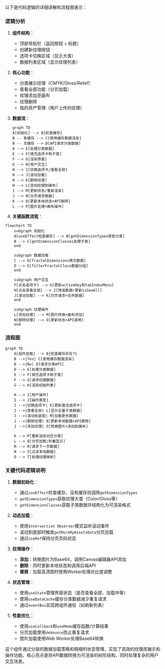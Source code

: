 以下是代码逻辑的详细讲解和流程图表示：

### 逻辑分析
1. **组件结构**：
   - 顶部导航栏（返回按钮 + 标题）
   - 创建新纹理按钮
   - 选项卡切换区域（显示大类）
   - 数据列表区域（显示纹理列表）

2. **核心功能**：
   - 分类展示纹理（CMYK/Gloss/Relief）
   - 查看全部功能（分页加载）
   - 纹理添加至画布
   - 纹理删除
   - 我的资产管理（用户上传的纹理）

3. **数据流**：
   ```mermaid
   graph TD
   A[初始化] --> B{检查缓存}
   B -- 有缓存 --> C[使用缓存数据渲染]
   B -- 无缓存 --> D[API请求分类数据]
   D --> E[处理分类数据]
   E --> F[填充选项卡和子类]
   F --> G[渲染界面]
   G --> H[用户交互]
   H --> I[切换选项卡/查看全部]
   H --> J[滚动加载]
   H --> K[删除纹理]
   H --> L[添加纹理到画布]
   I --> M[更新状态/重新渲染]
   J --> N[分页请求数据]
   K --> O[更新本地状态+API删除]
   L --> P[图片处理+画布操作]
   ```

4. **关键函数流程**：
```mermaid
flowchart TD
    subgraph 初始化
    A[useEffect检查缓存] --> B[getDimensionTypes获取分类]
    B --> C[getDimensionClasses处理子类]
    end
    
    subgraph 数据加载
    C --> D[fractalDimensions填充数据]
    D --> E[filterFractalClass数据分组]
    end
    
    subgraph 用户交互
    F[点击选项卡] --> G[更新activeKey和tabIndexMenu]
    H[点击查看全部] --> I[筛选数据+更新isSeeAll]
    J[滚动加载] --> K[分页请求+合并数据]
    end
    
    subgraph 纹理操作
    L[添加纹理] --> M[图片转换+画布添加]
    N[删除纹理] --> O[更新状态+API调用]
    end
```

### 流程图
```mermaid
graph TD
    A[组件挂载] --> B{检查缓存存在?}
    B -->|Yes| C[使用缓存数据渲染]
    B -->|No| D[请求分类API]
    D --> E[处理分类数据]
    E --> F[填充选项卡和子类]
    F --> G[请求纹理数据]
    G --> H[渲染初始列表]
    
    H --> I[用户操作]
    I --> J{操作类型}
    J -->|切换选项卡| K[更新激活选项卡]
    J -->|查看全部| L[显示全量子类数据]
    J -->|滚动到底部| M[加载更多数据]
    J -->|删除纹理| N[更新本地数据+API删除]
    J -->|添加纹理| O[转换图片+添加到画布]
    
    K --> P[重新渲染对应分类]
    L --> Q[分页加载/折叠显示]
    M --> R[请求下一页数据]
    N --> S[过滤本地数据]
    O --> T[处理纹理映射]
```

### 关键代码逻辑说明
1. **数据初始化**：
   - 通过`useEffect`检查缓存，没有缓存则调用`getDimensionTypes`
   - `getDimensionTypes`获取纹理大类（Color/Gloss等）
   - `getDimensionClasses`获取子类数据并结构化为可渲染格式

2. **动态加载**：
   - 使用`Intersection Observer`模式监听滚动事件
   - 滚动到底部时触发`getMoreMyAssetsData`分页加载
   - 通过`useRef`保持分页页码状态

3. **纹理操作**：
   - **添加**：转换图片为Base64，调用Canvas编辑器API添加
   - **删除**：同时更新本地状态和调用后端API
   - **替换**：加载高清图时使用Worker处理对比度调整

4. **状态管理**：
   - 使用`useState`管理界面状态（是否查看全部、加载中等）
   - 使用`useDataCache`缓存分类数据减少重复请求
   - 通过`eventBus`实现跨组件通信（如刷新列表）

5. **性能优化**：
   - 使用`useCallback`和`useMemo`缓存函数/计算结果
   - 分页加载使用`debounce`防止重复请求
   - 图片加载使用Web Worker处理Base64转换

这个组件通过分层的数据加载策略和精细的状态管理，实现了高效的纹理库展示和操作功能。核心亮点是将API数据转换为可渲染的树形结构，同时处理复杂的用户交互场景。
